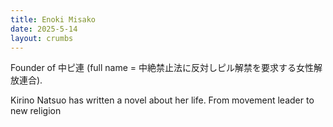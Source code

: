 ```yaml
---
title: Enoki Misako
date: 2025-5-14
layout: crumbs
---
```


Founder of 中ピ連 (full name = 中絶禁止法に反対しピル解禁を要求する女性解放連合).

Kirino Natsuo has written a novel about her life. From movement leader to new religion 
